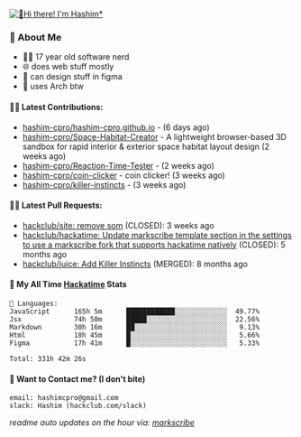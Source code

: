 [![👋Hi there! I'm Hashim*](/assets/intro.gif "Go To hashim-ali.work")](https://hashim-ali.work)

### 📖 About Me
- 👨‍💻 17 year old software nerd
- 🌐 does web stuff mostly
- 🎨 can design stuff in figma
- 🐧 uses Arch btw

#### 👷‍♂️ Latest Contributions:
- [hashim-cpro/hashim-cpro.github.io](https://github.com/hashim-cpro/hashim-cpro.github.io) -  (6 days ago)
- [hashim-cpro/Space-Habitat-Creator](https://github.com/hashim-cpro/Space-Habitat-Creator) - A lightweight browser-based 3D sandbox for rapid interior & exterior space habitat layout design (2 weeks ago)
- [hashim-cpro/Reaction-Time-Tester](https://github.com/hashim-cpro/Reaction-Time-Tester) -  (2 weeks ago)
- [hashim-cpro/coin-clicker](https://github.com/hashim-cpro/coin-clicker) - coin clicker!  (3 weeks ago)
- [hashim-cpro/killer-instincts](https://github.com/hashim-cpro/killer-instincts) -  (3 weeks ago)

#### 🧑‍💻 Latest Pull Requests:
- [hackclub/site: remove som](https://github.com/hackclub/site/pull/1651) (CLOSED): 3 weeks ago
- [hackclub/hackatime: Update markscribe template section in the settings to use a markscribe fork that supports hackatime natively](https://github.com/hackclub/hackatime/pull/258) (CLOSED): 5 months ago
- [hackclub/juice: Add  Killer Instincts](https://github.com/hackclub/juice/pull/248) (MERGED): 8 months ago

#### 📡 My All Time [Hackatime](https://hackatime.hackclub.com) Stats
```
💾 Languages:
JavaScript      165h 5m      ████████████░░░░░░░░░░░░░  49.77%
Jsx             74h 50m      █████░░░░░░░░░░░░░░░░░░░░  22.56%
Markdown        30h 16m      ██░░░░░░░░░░░░░░░░░░░░░░░   9.13%
Html            18h 45m      █░░░░░░░░░░░░░░░░░░░░░░░░   5.66%
Figma           17h 41m      █░░░░░░░░░░░░░░░░░░░░░░░░   5.33%

Total: 331h 42m 26s
```
#### 📮 Want to Contact me? (I don't bite)
```
email: hashimcpro@gmail.com
slack: Hashim (hackclub.com/slack)
```
_readme auto updates on the hour via: [markscribe](https://github.com/hashim-cpro/markscribe)_